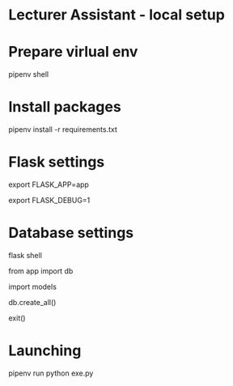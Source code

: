 # Lecturer Assistant - local setup

# Prepare virlual env

pipenv shell


# Install packages
pipenv install -r requirements.txt


# Flask settings

export FLASK_APP=app

export FLASK_DEBUG=1


# Database settings

flask shell

from app import db

import models

db.create_all()

exit()


# Launching
pipenv run python exe.py

